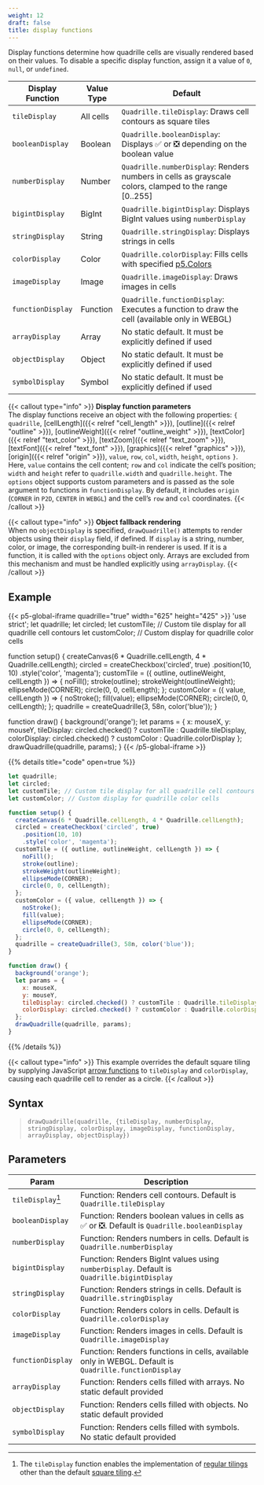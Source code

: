 ```yaml
---
weight: 12
draft: false  
title: display functions  
---
```


Display functions determine how quadrille cells are visually rendered based on their values. To disable a specific display function, assign it a value of `0`, `null`, or `undefined`.

| Display Function  | Value Type | Default                                                                                                              |
|-------------------|------------|----------------------------------------------------------------------------------------------------------------------|
| `tileDisplay`     | All cells  | `Quadrille.tileDisplay`: Draws cell contours as square tiles                                                         |
| `booleanDisplay`  | Boolean    | `Quadrille.booleanDisplay`: Displays ✅ or ❎ depending on the boolean value                                           |
| `numberDisplay`   | Number     | `Quadrille.numberDisplay`: Renders numbers in cells as grayscale colors, clamped to the range [0..255]              |
| `bigintDisplay`   | BigInt     | `Quadrille.bigintDisplay`: Displays BigInt values using `numberDisplay`                                              |
| `stringDisplay`   | String     | `Quadrille.stringDisplay`: Displays strings in cells                                                                 |
| `colorDisplay`    | Color      | `Quadrille.colorDisplay`: Fills cells with specified [p5.Colors](https://p5js.org/reference/#/p5.Color)              |
| `imageDisplay`    | Image      | `Quadrille.imageDisplay`: Draws images in cells                                                                      |
| `functionDisplay` | Function   | `Quadrille.functionDisplay`: Executes a function to draw the cell (available only in WEBGL)                          |
| `arrayDisplay`    | Array      | No static default. It must be explicitly defined if used                                                             |
| `objectDisplay`   | Object     | No static default. It must be explicitly defined if used                                                             |
| `symbolDisplay`   | Symbol     | No static default. It must be explicitly defined if used                                                             |

{{< callout type="info" >}}
**Display function parameters**  
The display functions receive an object with the following properties: `{` `quadrille`, [cellLength]({{< relref "cell_length" >}}), [outline]({{< relref "outline" >}}), [outlineWeight]({{< relref "outline_weight" >}}), [textColor]({{< relref "text_color" >}}), [textZoom]({{< relref "text_zoom" >}}), [textFont]({{< relref "text_font" >}}), [graphics]({{< relref "graphics" >}}), [origin]({{< relref "origin" >}}), `value`, `row`, `col`, `width`, `height`, `options` `}`.  
Here, `value` contains the cell content; `row` and `col` indicate the cell’s position; `width` and `height` refer to `quadrille.width` and `quadrille.height`. The `options` object supports custom parameters and is passed as the sole argument to functions in `functionDisplay`. By default, it includes `origin` (`CORNER` in `P2D`, `CENTER` in `WEBGL`) and the cell’s `row` and `col` coordinates.
{{< /callout >}}

{{< callout type="info" >}}
**Object fallback rendering**  
When no `objectDisplay` is specified, `drawQuadrille()` attempts to render objects using their `display` field, if defined. If `display` is a string, number, color, or image, the corresponding built-in renderer is used. If it is a function, it is called with the `options` object only. Arrays are excluded from this mechanism and must be handled explicitly using `arrayDisplay`.
{{< /callout >}}

## Example

{{< p5-global-iframe quadrille="true" width="625" height="425" >}}
'use strict';
let quadrille;
let circled;
let customTile; // Custom tile display for all quadrille cell contours
let customColor; // Custom display for quadrille color cells

function setup() {
  createCanvas(6 * Quadrille.cellLength, 4 * Quadrille.cellLength);
  circled = createCheckbox('circled', true)
    .position(10, 10)
    .style('color', 'magenta');
  customTile = ({ outline, outlineWeight, cellLength }) => {
    noFill();
    stroke(outline);
    strokeWeight(outlineWeight);
    ellipseMode(CORNER);
    circle(0, 0, cellLength);
  };
  customColor = ({ value, cellLength }) => {
    noStroke();
    fill(value);
    ellipseMode(CORNER);
    circle(0, 0, cellLength);
  };
  quadrille = createQuadrille(3, 58n, color('blue'));
}

function draw() {
  background('orange');
  let params = {
    x: mouseX,
    y: mouseY,
    tileDisplay: circled.checked() ? customTile : Quadrille.tileDisplay,
    colorDisplay: circled.checked() ? customColor : Quadrille.colorDisplay
  };
  drawQuadrille(quadrille, params);
}
{{< /p5-global-iframe >}}

{{% details title="code" open=true %}}
```js
let quadrille;
let circled;
let customTile; // Custom tile display for all quadrille cell contours
let customColor; // Custom display for quadrille color cells

function setup() {
  createCanvas(6 * Quadrille.cellLength, 4 * Quadrille.cellLength);
  circled = createCheckbox('circled', true)
    .position(10, 10)
    .style('color', 'magenta');
  customTile = ({ outline, outlineWeight, cellLength }) => {
    noFill();
    stroke(outline);
    strokeWeight(outlineWeight);
    ellipseMode(CORNER);
    circle(0, 0, cellLength);
  };
  customColor = ({ value, cellLength }) => {
    noStroke();
    fill(value);
    ellipseMode(CORNER);
    circle(0, 0, cellLength);
  };
  quadrille = createQuadrille(3, 58n, color('blue'));
}

function draw() {
  background('orange');
  let params = {
    x: mouseX,
    y: mouseY,
    tileDisplay: circled.checked() ? customTile : Quadrille.tileDisplay,
    colorDisplay: circled.checked() ? customColor : Quadrille.colorDisplay
  };
  drawQuadrille(quadrille, params);
}
```
{{% /details %}}

{{< callout type="info" >}}
This example overrides the default square tiling by supplying JavaScript [arrow functions](https://www.w3schools.com/js/js_arrow_function.asp) to `tileDisplay` and `colorDisplay`, causing each quadrille cell to render as a circle.
{{< /callout >}}

## Syntax

> `drawQuadrille(quadrille, {tileDisplay, numberDisplay, stringDisplay, colorDisplay, imageDisplay, functionDisplay, arrayDisplay, objectDisplay})`

## Parameters

| Param            | Description                                                                                                |
|------------------|------------------------------------------------------------------------------------------------------------|
| `tileDisplay`[^1]     | Function: Renders cell contours. Default is `Quadrille.tileDisplay`                                   |
| `booleanDisplay`      | Function: Renders boolean values in cells as ✅ or ❎. Default is `Quadrille.booleanDisplay`          |
| `numberDisplay`       | Function: Renders numbers in cells. Default is `Quadrille.numberDisplay`                              |
| `bigintDisplay`       | Function: Renders BigInt values using `numberDisplay`. Default is `Quadrille.bigintDisplay`           |
| `stringDisplay`       | Function: Renders strings in cells. Default is `Quadrille.stringDisplay`                              |
| `colorDisplay`        | Function: Renders colors in cells. Default is `Quadrille.colorDisplay`                                |
| `imageDisplay`        | Function: Renders images in cells. Default is `Quadrille.imageDisplay`                                |
| `functionDisplay`     | Function: Renders functions in cells, available only in WEBGL. Default is `Quadrille.functionDisplay` |
| `arrayDisplay`        | Function: Renders cells filled with arrays. No static default provided                                |
| `objectDisplay`       | Function: Renders cells filled with objects. No static default provided                               |
| `symbolDisplay`       | Function: Renders cells filled with symbols. No static default provided                               |

[^1]: The `tileDisplay` function enables the implementation of [regular tilings](https://en.wikipedia.org/wiki/Euclidean_tilings_by_convex_regular_polygons#Regular_tilings) other than the default [square tiling](https://en.wikipedia.org/wiki/Square_tiling).